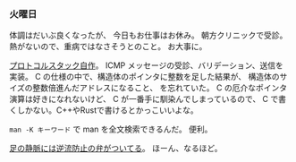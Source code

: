 ### 火曜日

体調はだいぶ良くなったが、
今日もお仕事はお休み。
朝方クリニックで受診。
熱がないので、重病ではなさそうとのこと。
お大事に。

[プロトコルスタック自作](https://github.com/toasa/microps/commits/dev/)。
ICMP メッセージの受診、バリデーション、送信を実装。
C の仕様の中で、構造体のポインタに整数を足した結果が、
構造体のサイズの整数倍進んだアドレスになること、
を忘れていた。
C の厄介なポインタ演算は好きになれないけど、
C が一番手に馴染んでしまっているので、
C で書くしかない。C++やRustで書けるとかっこいいよな。

`man -K キーワード` で man を全文検索できるんだ。
便利。

[足の静脈には逆流防止の弁がついてる](https://youtu.be/p942iXtXwnc?si=yuweRgz3DjIdqKu2&t=1004)。
ほーん、なるほど。
